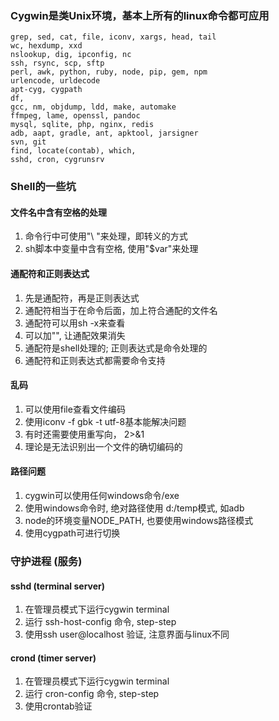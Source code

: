 ### Cygwin是类Unix环境，基本上所有的linux命令都可应用

```
grep, sed, cat, file, iconv, xargs, head, tail
wc, hexdump, xxd
nslookup, dig, ipconfig, nc
ssh, rsync, scp, sftp
perl, awk, python, ruby, node, pip, gem, npm
urlencode, urldecode
apt-cyg, cygpath
df,
gcc, nm, objdump, ldd, make, automake
ffmpeg, lame, openssl, pandoc
mysql, sqlite, php, nginx, redis
adb, aapt, gradle, ant, apktool, jarsigner
svn, git
find, locate(contab), which, 
sshd, cron, cygrunsrv
```

### Shell的一些坑
#### 文件名中含有空格的处理
1. 命令行中可使用"\ "来处理，即转义的方式
2. sh脚本中变量中含有空格, 使用"$var"来处理

#### 通配符和正则表达式
1. 先是通配符，再是正则表达式
2. 通配符相当于在命令后面，加上符合通配的文件名
3. 通配符可以用sh -x来查看
4. 可以加"", 让通配效果消失
5. 通配符是shell处理的; 正则表达式是命令处理的
6. 通配符和正则表达式都需要命令支持

#### 乱码
1. 可以使用file查看文件编码
1. 使用iconv -f gbk -t utf-8基本能解决问题
2. 有时还需要使用重写向， 2>&1
3. 理论是无法识别出一个文件的确切编码的

#### 路径问题
1. cygwin可以使用任何windows命令/exe
2. 使用windows命令时, 绝对路径使用 d:/temp模式, 如adb
3. node的环境变量NODE_PATH, 也要使用windows路径模式
4. 使用cygpath可进行切换

### 守护进程 (服务)
#### sshd (terminal server)

1. 在管理员模式下运行cygwin terminal
2. 运行 ssh-host-config 命令, step-step
3. 使用ssh user@localhost 验证, 注意界面与linux不同

#### crond (timer server)
1. 在管理员模式下运行cygwin terminal
2. 运行 cron-config 命令, step-step
3. 使用crontab验证

